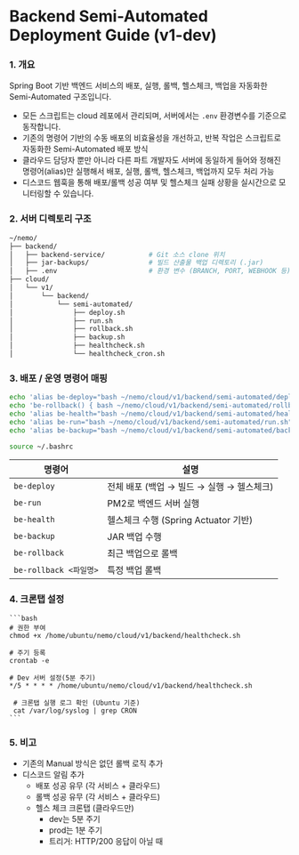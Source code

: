 # Backend Semi-Automated Deployment Guide (v1-dev)

### 1. 개요
Spring Boot 기반 백엔드 서비스의 배포, 실행, 롤백, 헬스체크, 백업을 자동화한 Semi-Automated 구조입니다.
- 모든 스크립트는 cloud 레포에서 관리되며, 서버에서는 `.env` 환경변수를 기준으로 동작합니다.
- 기존의 명령어 기반의 수동 배포의 비효율성을 개선하고, 반복 작업은 스크립트로 자동화한 Semi-Automated 배포 방식
- 클라우드 담당자 뿐만 아니라 다른 파트 개발자도 서버에 동일하게 들어와 정해진 명령어(alias)만 실행해서 배포, 실행, 롤백, 헬스체크, 백업까지 모두 처리 가능
- 디스코드 웹훅을 통해 배포/롤백 성공 여부 및 헬스체크 실패 상황을 실시간으로 모니터링할 수 있습니다.


### 2. 서버 디렉토리 구조

```bash
~/nemo/
├── backend/
│   ├── backend-service/           # Git 소스 clone 위치
│   ├── jar-backups/               # 빌드 산출물 백업 디렉토리 (.jar)
│   ├── .env                       # 환경 변수 (BRANCH, PORT, WEBHOOK 등)
├── cloud/
│   └── v1/
│       └── backend/
│           └── semi-automated/
│               ├── deploy.sh
│               ├── run.sh
│               ├── rollback.sh
│               ├── backup.sh
│               ├── healthcheck.sh
│               └── healthcheck_cron.sh
```

### 3. 배포 / 운영 명령어 매핑

```bash
echo 'alias be-deploy="bash ~/nemo/cloud/v1/backend/semi-automated/deploy.sh"' >> ~/.bashrc
echo 'be-rollback() { bash ~/nemo/cloud/v1/backend/semi-automated/rollback.sh \"$1\"; }' >> ~/.bashrc
echo 'alias be-health="bash ~/nemo/cloud/v1/backend/semi-automated/healthcheck.sh"' >> ~/.bashrc
echo 'alias be-run="bash ~/nemo/cloud/v1/backend/semi-automated/run.sh"' >> ~/.bashrc
echo 'alias be-backup="bash ~/nemo/cloud/v1/backend/semi-automated/backup.sh"' >> ~/.bashrc

source ~/.bashrc

```
| 명령어           | 설명                           |
| ------------- | ---------------------------- |
| `be-deploy`   | 전체 배포 (백업 → 빌드 → 실행 → 헬스체크)  |
| `be-run`      | PM2로 백엔드 서버 실행               |
| `be-health`   | 헬스체크 수행 (Spring Actuator 기반) |
| `be-backup`   | JAR 백업 수행                    |
| `be-rollback` | 최근 백업으로 롤백             |
| `be-rollback <파일명>` | 특정 백업 롤백 |


### 4. 크론탭 설정
    ```bash
    # 권한 부여
    chmod +x /home/ubuntu/nemo/cloud/v1/backend/healthcheck.sh
    
    # 주기 등록
    crontab -e
    
    # Dev 서버 설정(5분 주기)
    */5 * * * * /home/ubuntu/nemo/cloud/v1/backend/healthcheck.sh
    
     # 크론탭 실행 로그 확인 (Ubuntu 기준)
     cat /var/log/syslog | grep CRON
    ```

### 5. 비고

- 기존의 Manual 방식은 없던 롤백 로직 추가
- 디스코드 알림 추가
  - 배포 성공 유무 (각 서비스 + 클라우드)
  - 롤백 성공 유무 (각 서비스 + 클라우드)
  - 헬스 체크 크론탭 (클라우드만)
    - dev는 5분 주기
    - prod는 1분 주기
    - 트리거: HTTP/200 응답이 아닐 때